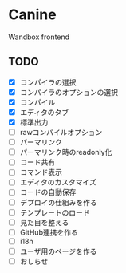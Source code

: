 # Canine

Wandbox frontend


## TODO

- [x] コンパイラの選択
- [x] コンパイラのオプションの選択
- [x] コンパイル
- [x] エディタのタブ
- [x] 標準出力
- [ ] rawコンパイルオプション
- [ ] パーマリンク
- [ ] パーマリンク時のreadonly化
- [ ] コード共有
- [ ] コマンド表示
- [ ] エディタのカスタマイズ
- [ ] コードの自動保存
- [ ] デプロイの仕組みを作る
- [ ] テンプレートのロード
- [ ] 見た目を整える
- [ ] GitHub連携を作る
- [ ] i18n
- [ ] ユーザ用のページを作る
- [ ] おしらせ
